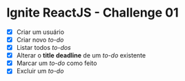 # Ignite ReactJS - Challenge 01

- [x] Criar um usuário
- [x] Criar novo *to-do*
- [x] Listar todos *to-dos*
- [x] Alterar o **title** **deadline** de um *to-do* existente
- [x] Marcar um *to-do* como feito
- [x] Excluir um *to-do*
